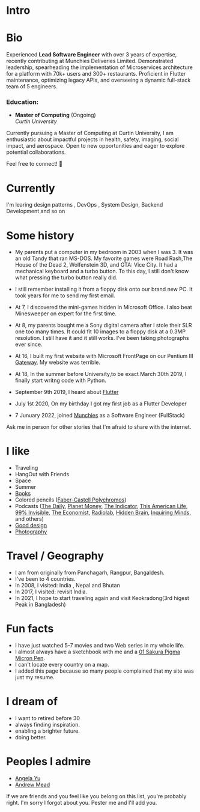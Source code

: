 
# Intro

# Bio

Experienced **Lead Software Engineer** with over 3 years of expertise, recently contributing at Munchies Deliveries Limited. Demonstrated leadership, spearheading the implementation of Microservices architecture for a platform with 70k+ users and 300+ restaurants. Proficient in Flutter maintenance, optimizing legacy APIs, and overseeing a dynamic full-stack team of 5 engineers.

### Education:
- **Master of Computing** (Ongoing)  
  *Curtin University*


Currently pursuing a Master of Computing at Curtin University, I am enthusiastic about impactful projects in health, safety, imaging, social impact, and aerospace. Open to new opportunities and eager to explore potential collaborations.

Feel free to connect! 🚀



# Currently

I'm learing design patterns , DevOps , System Design, Backend Development and so on

# Some history

- My parents put a computer in my bedroom in 2003 when I was 3. It was an old Tandy that ran MS-DOS. My favorite games were Road Rash,The House of the Dead 2, Wolfenstein 3D, and GTA: Vice City. It had a mechanical keyboard and a turbo button. To this day, I still don't know what pressing the turbo button really did.

- I still remember installing it from a floppy disk onto our brand new PC. It took years for me to send my first email.


- At 7, I discovered the mini-games hidden in Microsoft Office. I also beat Minesweeper on expert for the first time.

- At 8, my parents bought me a Sony digital camera after I stole their SLR one too many times. It could fit 10 images to a floppy disk at a 0.3MP resolution. I still have it and it still works. I've been taking photographs ever since.

- At 16, I built my first website with Microsoft FrontPage on our Pentium III [Gateway](https://en.wikipedia.org/wiki/Gateway,_Inc.). My website was terrible.

- At 18, In the summer before University,to be exact March 30th 2019, I finally start writng code with Python.

- September 9th 2019, I heard about [Flutter](https://flutter.dev)

- July 1st 2020, On my birthday I got my first job as a Flutter Developer

- 7 Junuary 2022, joined [Munchies](https://munchies.com.bd) as a Software Engineer (FullStack)


Ask me in person for other stories that I'm afraid to share with the internet.

# I like

- Traveling
- HangOut with Friends
- Space
- Summer
- [Books](https://www.goodreads.com/mdangelo)
- Colored pencils ([Faber-Castell Polychromos](https://www.faber-castell.com/products/art-and-graphic/polychromos))
- Podcasts ([The Daily](https://www.nytimes.com/column/the-daily), [Planet Money](https://www.npr.org/sections/money/), [The Indicator](https://www.npr.org/podcasts/510325/the-indicator-from-planet-money), [This American Life](https://www.thisamericanlife.org/), [99% Invisible](https://99percentinvisible.org/episodes/), [The Economist](http://radio.economist.com/), [Radiolab](https://www.wnycstudios.org/shows/radiolab), [Hidden Brain](https://www.npr.org/series/423302056/hidden-brain), [Inquiring Minds](https://inquiring.show), and others)
- [Good design](/)
- [Photography](https://instagram.com/dangelosaurus)

# Travel / Geography

- I am from originally from Panchagarh, Rangpur, Bangaldesh.
- I've been to 4 countries.
- In 2008, I visited: India , Nepal and Bhutan
- In 2017, I visited: revisit India.
- In 2021, I hope to start traveling again and visit Keokradong(3rd higest Peak in Bangladesh)

# Fun facts

- I have just watched 5-7 movies and two Web series in my whole life.
- I almost always have a sketchbook with me and a [01 Sakura Pigma Micron Pen](https://www.sakuraofamerica.com/product/pigma-micron/).
- I can't locate every country on a map.
- I added this page because so many people complained that my site was just my resume.

# I dream of

- I want to retired before 30
- always finding inspiration.
- enabling a brighter future.
- doing better.

# Peoples I admire

- [Angela Yu](https://twitter.com/yu_angela?lang=en)
- [Andrew Mead](https://twitter.com/andrew_j_mead?lang=en)

If we are friends and you feel like you belong on this list, you're probably right. I'm sorry I forgot about you. Pester me and I'll add you.
